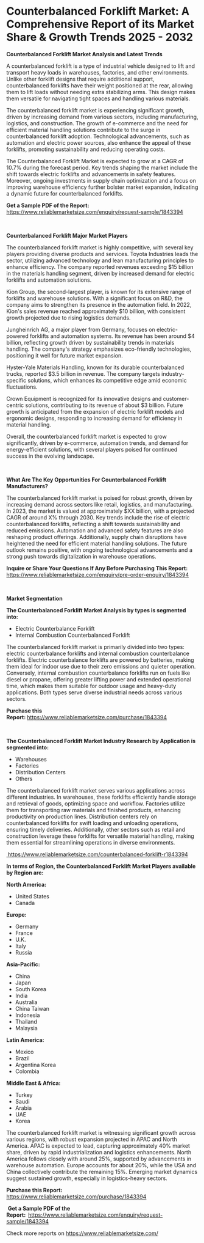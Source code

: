 <p><h1>Counterbalanced Forklift Market: A Comprehensive Report of its Market Share & Growth Trends 2025 - 2032</h1></p><p><strong>Counterbalanced Forklift Market Analysis and Latest Trends</strong></p>
<p><p>A counterbalanced forklift is a type of industrial vehicle designed to lift and transport heavy loads in warehouses, factories, and other environments. Unlike other forklift designs that require additional support, counterbalanced forklifts have their weight positioned at the rear, allowing them to lift loads without needing extra stabilizing arms. This design makes them versatile for navigating tight spaces and handling various materials.</p><p>The counterbalanced forklift market is experiencing significant growth, driven by increasing demand from various sectors, including manufacturing, logistics, and construction. The growth of e-commerce and the need for efficient material handling solutions contribute to the surge in counterbalanced forklift adoption. Technological advancements, such as automation and electric power sources, also enhance the appeal of these forklifts, promoting sustainability and reducing operating costs.</p><p>The Counterbalanced Forklift Market is expected to grow at a CAGR of 10.7% during the forecast period. Key trends shaping the market include the shift towards electric forklifts and advancements in safety features. Moreover, ongoing investments in supply chain optimization and a focus on improving warehouse efficiency further bolster market expansion, indicating a dynamic future for counterbalanced forklifts.</p></p>
<p><strong>Get a Sample PDF of the Report:&nbsp;</strong> <a href="https://www.reliablemarketsize.com/enquiry/request-sample/1843394?utm_campaign=2944&utm_medium=2&utm_source=Github&utm_content=ia&utm_term=11042025&utm_id=counterbalanced-forklift">https://www.reliablemarketsize.com/enquiry/request-sample/1843394</a></p>
<p>&nbsp;</p>
<p><strong>Counterbalanced Forklift Major Market Players</strong></p>
<p><p>The counterbalanced forklift market is highly competitive, with several key players providing diverse products and services. Toyota Industries leads the sector, utilizing advanced technology and lean manufacturing principles to enhance efficiency. The company reported revenues exceeding $15 billion in the materials handling segment, driven by increased demand for electric forklifts and automation solutions.</p><p>Kion Group, the second-largest player, is known for its extensive range of forklifts and warehouse solutions. With a significant focus on R&D, the company aims to strengthen its presence in the automation field. In 2022, Kion's sales revenue reached approximately $10 billion, with consistent growth projected due to rising logistics demands.</p><p>Jungheinrich AG, a major player from Germany, focuses on electric-powered forklifts and automation systems. Its revenue has been around $4 billion, reflecting growth driven by sustainability trends in materials handling. The company's strategy emphasizes eco-friendly technologies, positioning it well for future market expansion.</p><p>Hyster-Yale Materials Handling, known for its durable counterbalanced trucks, reported $3.5 billion in revenue. The company targets industry-specific solutions, which enhances its competitive edge amid economic fluctuations.</p><p>Crown Equipment is recognized for its innovative designs and customer-centric solutions, contributing to its revenue of about $3 billion. Future growth is anticipated from the expansion of electric forklift models and ergonomic designs, responding to increasing demand for efficiency in material handling.</p><p>Overall, the counterbalanced forklift market is expected to grow significantly, driven by e-commerce, automation trends, and demand for energy-efficient solutions, with several players poised for continued success in the evolving landscape.</p></p>
<p>&nbsp;</p>
<p><strong>What Are The Key Opportunities For Counterbalanced Forklift Manufacturers?</strong></p>
<p><p>The counterbalanced forklift market is poised for robust growth, driven by increasing demand across sectors like retail, logistics, and manufacturing. In 2023, the market is valued at approximately $XX billion, with a projected CAGR of around X% through 2030. Key trends include the rise of electric counterbalanced forklifts, reflecting a shift towards sustainability and reduced emissions. Automation and advanced safety features are also reshaping product offerings. Additionally, supply chain disruptions have heightened the need for efficient material handling solutions. The future outlook remains positive, with ongoing technological advancements and a strong push towards digitalization in warehouse operations.</p></p>
<p><strong>Inquire or Share Your Questions If Any Before Purchasing This Report:</strong> <a href="https://www.reliablemarketsize.com/enquiry/pre-order-enquiry/1843394?utm_campaign=2944&utm_medium=2&utm_source=Github&utm_content=ia&utm_term=11042025&utm_id=counterbalanced-forklift">https://www.reliablemarketsize.com/enquiry/pre-order-enquiry/1843394</a></p>
<p>&nbsp;</p>
<p><strong>Market Segmentation</strong></p>
<p><strong>The Counterbalanced Forklift Market Analysis by types is segmented into:</strong></p>
<p><ul><li>Electric Counterbalance Forklift</li><li>Internal Combustion Counterbalanced Forklift</li></ul></p>
<p><p>The counterbalanced forklift market is primarily divided into two types: electric counterbalance forklifts and internal combustion counterbalance forklifts. Electric counterbalance forklifts are powered by batteries, making them ideal for indoor use due to their zero emissions and quieter operation. Conversely, internal combustion counterbalance forklifts run on fuels like diesel or propane, offering greater lifting power and extended operational time, which makes them suitable for outdoor usage and heavy-duty applications. Both types serve diverse industrial needs across various sectors.</p></p>
<p><strong>Purchase this Report:&nbsp;</strong><a href="https://www.reliablemarketsize.com/purchase/1843394?utm_campaign=2944&utm_medium=2&utm_source=Github&utm_content=ia&utm_term=11042025&utm_id=counterbalanced-forklift">https://www.reliablemarketsize.com/purchase/1843394</a></p>
<p>&nbsp;</p>
<p><strong>The Counterbalanced Forklift Market Industry Research by Application is segmented into:</strong></p>
<p><ul><li>Warehouses</li><li>Factories</li><li>Distribution Centers</li><li>Others</li></ul></p>
<p><p>The counterbalanced forklift market serves various applications across different industries. In warehouses, these forklifts efficiently handle storage and retrieval of goods, optimizing space and workflow. Factories utilize them for transporting raw materials and finished products, enhancing productivity on production lines. Distribution centers rely on counterbalanced forklifts for swift loading and unloading operations, ensuring timely deliveries. Additionally, other sectors such as retail and construction leverage these forklifts for versatile material handling, making them essential for streamlining operations in diverse environments.</p></p>
<p><a href="https://www.reliablemarketsize.com/counterbalanced-forklift-r1843394?utm_campaign=2944&utm_medium=2&utm_source=Github&utm_content=ia&utm_term=11042025&utm_id=counterbalanced-forklift">&nbsp;https://www.reliablemarketsize.com/counterbalanced-forklift-r1843394</a></p>
<p><strong>In terms of Region, the Counterbalanced Forklift Market Players available by Region are:</strong></p>
<p>
    <p> <strong> North America: </strong>
        <ul>
            <li>United States</li>
            <li>Canada</li>
        </ul>
        </p> 
    <p> <strong> Europe: </strong>
        <ul>
            <li>Germany</li>
            <li>France</li>
            <li>U.K.</li>
            <li>Italy</li>
            <li>Russia</li>
        </ul>
        </p> 
    <p> <strong> Asia-Pacific: </strong>
        <ul>
            <li>China</li>
            <li>Japan</li>
            <li>South Korea</li>
            <li>India</li>
            <li>Australia</li>
            <li>China Taiwan</li>
            <li>Indonesia</li>
            <li>Thailand</li>
            <li>Malaysia</li>
        </ul>
        </p> 
    <p> <strong> Latin America: </strong>
        <ul>
            <li>Mexico</li>
            <li>Brazil</li>
            <li>Argentina Korea</li>
            <li>Colombia</li>
        </ul>
        </p> 
    <p> <strong> Middle East & Africa: </strong>
        <ul>
            <li>Turkey</li>
            <li>Saudi</li>
            <li>Arabia</li>
            <li>UAE</li>
            <li>Korea</li>
        </ul>
    </p>
    </p>
<p><p>The counterbalanced forklift market is witnessing significant growth across various regions, with robust expansion projected in APAC and North America. APAC is expected to lead, capturing approximately 40% market share, driven by rapid industrialization and logistics enhancements. North America follows closely with around 25%, supported by advancements in warehouse automation. Europe accounts for about 20%, while the USA and China collectively contribute the remaining 15%. Emerging market dynamics suggest sustained growth, especially in logistics-heavy sectors.</p></p>
<p><strong>Purchase this Report: </strong><a href="https://www.reliablemarketsize.com/purchase/1843394?utm_campaign=2944&utm_medium=2&utm_source=Github&utm_content=ia&utm_term=11042025&utm_id=counterbalanced-forklift">https://www.reliablemarketsize.com/purchase/1843394</a></p>
<p>&nbsp;<strong>Get a Sample PDF of the Report:&nbsp;&nbsp;</strong><a href="https://www.reliablemarketsize.com/enquiry/request-sample/1843394?utm_campaign=2944&utm_medium=2&utm_source=Github&utm_content=ia&utm_term=11042025&utm_id=counterbalanced-forklift">https://www.reliablemarketsize.com/enquiry/request-sample/1843394</a></p>
<p><strong></strong></p>
<p>Check more reports on <a href="https://www.reliablemarketsize.com/?utm_campaign=2944&utm_medium=2&utm_source=Github&utm_content=ia&utm_term=11042025&utm_id=counterbalanced-forklift">https://www.reliablemarketsize.com/</a></p>